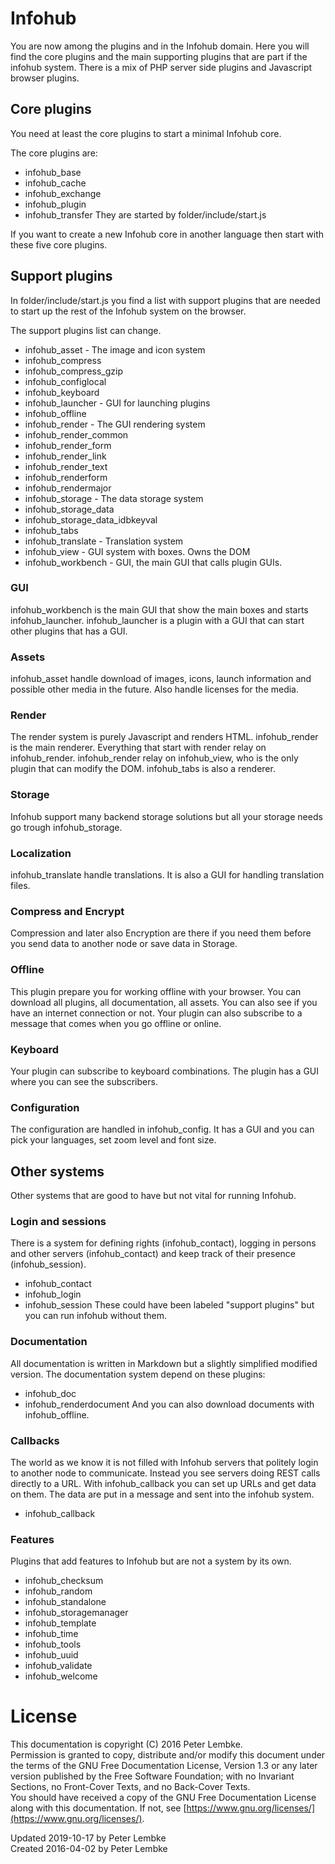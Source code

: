 # Infohub
You are now among the plugins and in the Infohub domain. Here you will find the core plugins and the main supporting plugins that are part if the infohub system.
There is a mix of PHP server side plugins and Javascript browser plugins.

## Core plugins
You need at least the core plugins to start a minimal Infohub core.

The core plugins are:
* infohub_base
* infohub_cache
* infohub_exchange
* infohub_plugin
* infohub_transfer
They are started by folder/include/start.js

If you want to create a new Infohub core in another language then start with these five core plugins.

## Support plugins
In folder/include/start.js you find a list with support plugins that are needed to start up the rest of the Infohub system on the browser.

The support plugins list can change. 
* infohub_asset - The image and icon system
* infohub_compress
* infohub_compress_gzip
* infohub_configlocal
* infohub_keyboard
* infohub_launcher - GUI for launching plugins 
* infohub_offline
* infohub_render - The GUI rendering system
* infohub_render_common
* infohub_render_form
* infohub_render_link
* infohub_render_text
* infohub_renderform
* infohub_rendermajor
* infohub_storage - The data storage system
* infohub_storage_data
* infohub_storage_data_idbkeyval
* infohub_tabs
* infohub_translate - Translation system
* infohub_view - GUI system with boxes. Owns the DOM
* infohub_workbench - GUI, the main GUI that calls plugin GUIs.

### GUI
infohub_workbench is the main GUI that show the main boxes and starts infohub_launcher.
infohub_launcher is a plugin with a GUI that can start other plugins that has a GUI.

### Assets
infohub_asset handle download of images, icons, launch information and possible other media in the future.
Also handle licenses for the media.

### Render
The render system is purely Javascript and renders HTML.
infohub_render is the main renderer. Everything that start with render relay on infohub_render. 
infohub_render relay on infohub_view, who is the only plugin that can modify the DOM.
infohub_tabs is also a renderer.

### Storage
Infohub support many backend storage solutions but all your storage needs go trough infohub_storage.

### Localization
infohub_translate handle translations. It is also a GUI for handling translation files.

### Compress and Encrypt
Compression and later also Encryption are there if you need them before you send data to another node or save data in Storage.

### Offline
This plugin prepare you for working offline with your browser. You can download all plugins, all documentation, all assets.
You can also see if you have an internet connection or not.
Your plugin can also subscribe to a message that comes when you go offline or online.

### Keyboard
Your plugin can subscribe to keyboard combinations. The plugin has a GUI where you can see the subscribers.

### Configuration
The configuration are handled in infohub_config. It has a GUI and you can pick your languages, set zoom level and font size.

## Other systems
Other systems that are good to have but not vital for running Infohub. 

### Login and sessions
There is a system for defining rights (infohub_contact), logging in persons and other servers (infohub_contact) and keep track of their presence (infohub_session).
* infohub_contact
* infohub_login
* infohub_session
These could have been labeled "support plugins" but you can run infohub without them.
 
### Documentation
All documentation is written in Markdown but a slightly simplified modified version.
The documentation system depend on these plugins:
* infohub_doc
* infohub_renderdocument
And you can also download documents with infohub_offline.

### Callbacks
The world as we know it is not filled with Infohub servers that politely login to another node to communicate.
Instead you see servers doing REST calls directly to a URL.
With infohub_callback you can set up URLs and get data on them. The data are put in a message and sent into the infohub system.  
* infohub_callback

### Features
Plugins that add features to Infohub but are not a system by its own. 
* infohub_checksum
* infohub_random
* infohub_standalone
* infohub_storagemanager
* infohub_template
* infohub_time
* infohub_tools
* infohub_uuid
* infohub_validate
* infohub_welcome

# License
This documentation is copyright (C) 2016 Peter Lembke.  
Permission is granted to copy, distribute and/or modify this document under the terms of the GNU Free Documentation License, Version 1.3 or any later version published by the Free Software Foundation; with no Invariant Sections, no Front-Cover Texts, and no Back-Cover Texts.  
You should have received a copy of the GNU Free Documentation License along with this documentation. If not, see [https://www.gnu.org/licenses/](https://www.gnu.org/licenses/).  

Updated 2019-10-17 by Peter Lembke  
Created 2016-04-02 by Peter Lembke  
